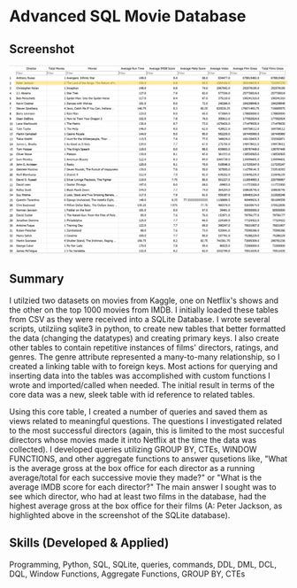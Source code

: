 # Advanced SQL Movie Database

## Screenshot
![Example_TopDirectors](https://github.com/dmarks84/Ind_Project_Movie-Database-SQLite/blob/main/Example_Screenshot.png?raw=true)

## Summary
I utilzied two datasets on movies from Kaggle, one on Netflix's shows and the other on the top 1000 movies from IMDB.  I initially loaded these tables from CSV as they were received into a SQLite Database. I wrote several scripts, utilziing sqlite3 in python, to create new tables that better formatted the data (changing the datatypes) and creating primary keys.  I also create other tables to contain repetitive instances of films' directors, ratings, and genres.  The genre attribute represented a many-to-many relationship, so I created a linking table with to foreign keys.  Most actions for querying and inserting data into the tables was accomplished with custom functions I wrote and imported/called when needed.  The initial result in terms of the core data was a new, sleek table with id reference to related tables.

Using this core table, I created a number of queries and saved them as views related to meaningful questions.  The questions I investigated related to the most successful directors (again, this is limited to the most succesful directors whose movies made it into Netflix at the time the data was collected).  I developed queries utilizing GROUP BY, CTEs, WINDOW FUNCTIONS, and other aggregate functions to answer qusetions like, "What is the average gross at the box office for each director as a running average/total for each successive movie they made?" or "What is the average IMDB score for each director?"  The main answer I sought was to see which director, who had at least two films in the database, had the highest average gross at the box office for their films (A: Peter Jackson, as highlighted above in the screenshot of the SQLite database).

## Skills (Developed & Applied)
Programming, Python, SQL, SQLite, queries, commands, DDL, DML, DCL, DQL, Window Functions, Aggregate Functions, GROUP BY, CTEs
